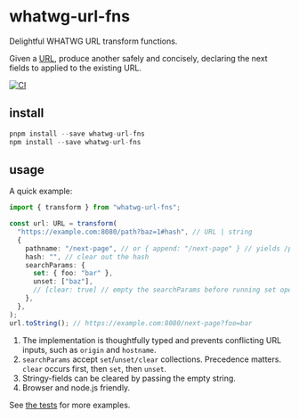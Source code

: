 # whatwg-url-fns

Delightful WHATWG URL transform functions.

Given a [URL](https://url.spec.whatwg.org/#url), produce another safely and concisely, declaring the next fields to applied to the existing URL.

[![CI](https://github.com/cdaringe/whatwg-url-fns/actions/workflows/main.yml/badge.svg)](https://github.com/cdaringe/whatwg-url-fns/actions/workflows/main.yml)

## install

```ts
pnpm install --save whatwg-url-fns
npm install --save whatwg-url-fns
```

## usage

A quick example:

```ts
import { transform } from "whatwg-url-fns";

const url: URL = transform(
  "https://example.com:8080/path?baz=1#hash", // URL | string
  {
    pathname: "/next-page", // or { append: "/next-page" } // yields /path/next-page
    hash: "", // clear out the hash
    searchParams: {
      set: { foo: "bar" },
      unset: ["baz"],
      // [clear: true] // empty the searchParams before running set operations
    },
  },
);
url.toString(); // https://example.com:8080/next-page?foo=bar
```

1. The implementation is thoughtfully typed and prevents conflicting URL inputs,
   such as `origin` and `hostname`.
2. `searchParams` accept `set`/`unset/clear` collections. Precedence matters. `clear` occurs first, then `set`, then `unset`.
3. Stringy-fields can be cleared by passing the empty string.
4. Browser and node.js friendly.

See [the tests](./src/index.test.ts) for more examples.
